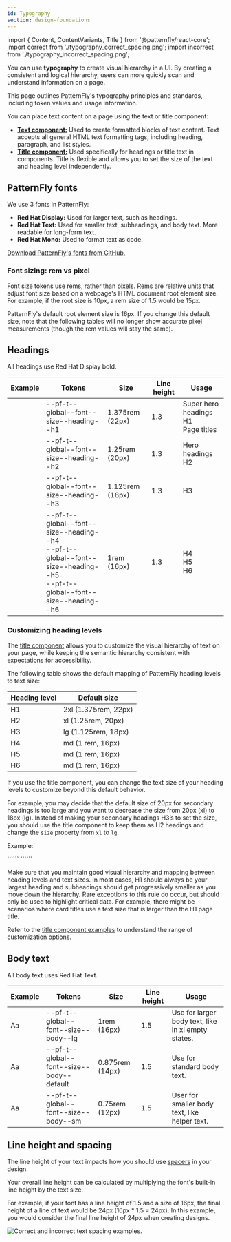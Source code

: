 ```yaml
---
id: Typography
section: design-foundations
---
```


import { Content, ContentVariants, Title } from '@patternfly/react-core';
import correct from './typography_correct_spacing.png';
import incorrect from './typography_incorrect_spacing.png';

You can use **typography** to create visual hierarchy in a UI. By creating a consistent and logical hierarchy, users can more quickly scan and understand information on a page.

This page outlines PatternFly's typography principles and standards, including token values and usage information.

You can place text content on a page using the text or title component: 
- **[Text component:](/components/text)** Used to create formatted blocks of text content. Text accepts all general HTML text formatting tags, including heading, paragraph, and list styles.
- **[Title component:](/components/title)** Used specifically for headings or title text in components. Title is flexible and allows you to set the size of the text and heading level independently.

## PatternFly fonts

We use 3 fonts in PatternFly:
- **Red Hat Display:** Used for larger text, such as headings.
- **Red Hat Text:** Used for smaller text, subheadings, and body text. More readable for long-form text. 
- **Red Hat Mono:** Used to format text as code.

[Download PatternFly's fonts from GitHub.](https://github.com/RedHatOfficial/RedHatFont)

### Font sizing: rem vs pixel

Font size tokens use rems, rather than pixels. Rems are relative units that adjust font size based on a webpage's HTML document root element size. For example, if the root size is 10px, a rem size of 1.5 would be 15px.

PatternFly's default root element size is 16px. If you change this default size, note that the following tables will no longer show accurate pixel measurements (though the rem values will stay the same). 

## Headings 

All headings use Red Hat Display bold.

| Example | Tokens | Size | Line height | Usage | 
| --- | --- | --- | --- | --- |
| <Title headingLevel="h5" size='2xl'> Aa </Title> | --pf-t--global--font--size--heading--h1 | 1.375rem (22px) | 1.3 | Super hero headings <br /> H1 <br /> Page titles |
| <Title headingLevel="h5" size='xl'> Aa </Title>  | --pf-t--global--font--size--heading--h2 | 1.25rem (20px) | 1.3 | Hero headings <br /> H2 |
| <Title headingLevel="h5" size='lg'> Aa </Title>  | --pf-t--global--font--size--heading--h3 | 1.125rem (18px) | 1.3 | H3 |
| <Title headingLevel="h5" size='md'> Aa </Title>  | --pf-t--global--font--size--heading--h4 <br /> --pf-t--global--font--size--heading--h5 <br /> --pf-t--global--font--size--heading--h6 |1rem (16px) | 1.3 | H4 <br /> H5 <br /> H6 |

### Customizing heading levels
The [title component](/components/title) allows you to customize the visual hierarchy of text on your page, while keeping the semantic hierarchy consistent with expectations for accessibility. 

The following table shows the default mapping of PatternFly heading levels to text size:

| Heading level | Default size |
|----|-----------|
| H1 | 2xl (1.375rem, 22px)|
| H2 | xl (1.25rem, 20px) |
| H3 | lg (1.125rem, 18px) |
| H4 | md (1 rem, 16px) |
| H5 | md (1 rem, 16px) |
| H6 | md (1 rem, 16px) |

If you use the title component, you can change the text size of your heading levels to customize beyond this default behavior.

For example, you may decide that the default size of 20px for secondary headings is too large and you want to decrease the size from 20px (xl) to 18px (lg). Instead of making your secondary headings H3’s to set the size, you should use the title component to keep them as H2 headings and change the `size` property from `xl` to `lg`. 

Example: 

<Title headingLevel="h2"> This is a default "xl" H2. </Title>
```<Title headingLevel="h2" size='lg'> Aa </Title>```

<Title headingLevel="h2" size='lg'> This is a customized "lg" H2. </Title>
```<Title headingLevel="h2" size='lg'> Aa </Title>```

Make sure that you maintain good visual hierarchy and mapping between heading levels and text sizes. In most cases, H1 should always be your largest heading and subheadings should get progressively smaller as you move down the hierarchy. Rare exceptions to this rule do occur, but should only be used to highlight critical data. For example, there might be scenarios where card titles use a text size that is larger than the H1 page title. 

Refer to the [title component examples](/components/title#custom-sizes) to understand the range of customization options.

## Body text

All body text uses Red Hat Text.

| Example | Tokens | Size | Line height | Usage | 
| --- | --- | --- | --- | --- |
|<p style="font-size:16px">Aa</p>  | --pf-t--global--font--size--body--lg | 1rem (16px) | 1.5 | Use for larger body text, like in xl empty states.  |
| <Content><Content component={ContentVariants.p}>Aa</Content></Content> | --pf-t--global--font--size--body--default | 0.875rem (14px) | 1.5 | Use for standard body text. |
| <Content><Content component={ContentVariants.small}>Aa</Content></Content>  | --pf-t--global--font--size--body--sm | 0.75rem (12px) | 1.5 | User for smaller body text, like helper text. |

## Line height and spacing
The line height of your text impacts how you should use [spacers](/design-foundations/spacers) in your design. 

Your overall line height can be calculated by multiplying the font's built-in line height by the text size. 

For example, if your font has a line height of 1.5 and a size of 16px, the final height of a line of text would be 24px (16px * 1.5 = 24px). In this example, you would consider the final line height of 24px when creating designs. 

![Correct and incorrect text spacing examples.](./line-height.png)
